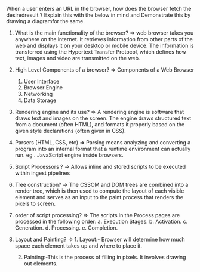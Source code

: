 When a user enters an URL in the browser, how does the browser fetch the desiredresult ? Explain this with the below in mind and Demonstrate this by drawing a diagramfor the same.

1. What is the main functionality of the browser?
 => web browser takes you anywhere on the internet. It retrieves information from other parts of the web and displays it on your desktop or mobile device. The information is transferred using the Hypertext Transfer Protocol, which defines how text, images and video are transmitted on the web.

 2. High Level Components of a browser?
 => Components of a Web Browser
    1. User Interface
    2. Browser Engine
    3. Networking
    4. Data Storage

3. Rendering engine and its use?
=> A rendering engine is software that draws text and images on the screen. 
The engine draws structured text from a document (often HTML), and formats it properly based on the given style declarations (often given in CSS). 

4. Parsers (HTML, CSS, etc)
=> Parsing means analyzing and converting a program into an internal format that a runtime environment can actually run.
eg . JavaScript engine inside browsers.

5. Script Processors ?
=> Allows inline and stored scripts to be executed within ingest pipelines

6. Tree construction?
=> The CSSOM and DOM trees are combined into a render tree, which is then used to compute the layout of each visible element and serves as an input to the paint process that renders the pixels to screen.

7. order of script processing?
=> The scripts in the Process pages are processed in the following order: 
    a. Execution Stages.
    b. Activation.
    c. Generation.
    d. Processing.
    e. Completion.

8. Layout and Painting?
=>  1. Layout:- Browser will determine how much space each element takes up and where to place it.

    2. Painting:-This is the process of filling in pixels. It involves drawing out elements.
